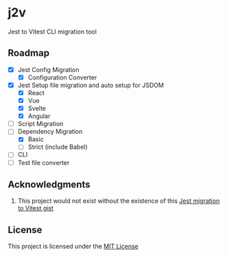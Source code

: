 # j2v

Jest to Vitest CLI migration tool

## Roadmap

- [x] Jest Config Migration
  - [x] Configuration Converter
- [x] Jest Setup file migration and auto setup for JSDOM
  - [x] React
  - [x] Vue
  - [x] Svelte
  - [x] Angular
- [ ] Script Migration
- [ ] Dependency Migration
  - [x] Basic
  - [ ] Strict (include Babel)
- [ ] CLI
- [ ] Test file converter

## Acknowledgments

1. This project would not exist without the existence of this [Jest migration to Vitest gist](https://gist.github.com/wojtekmaj/6defa1f358daae28bd52b7b6dbeb7ab6)

## License

This project is licensed under the [MIT License](./LICENSE)

